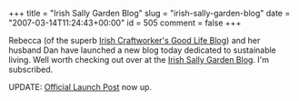 +++
title = "Irish Sally Garden Blog"
slug = "irish-sally-garden-blog"
date = "2007-03-14T11:24:43+00:00"
id = 505
comment = false
+++

Rebecca (of the superb [Irish Craftworker's Good Life Blog](http://www.irishcraftworker.typepad.com/)) and her husband Dan have launched a new blog today dedicated to sustainable living. Well worth checking out over at the [Irish Sally Garden Blog](http://www.sallygardens.typepad.com/). I'm subscribed.

UPDATE: [Official Launch Post](http://sallygardens.typepad.com/sallygardens/2007/03/going_live.html) now up.
